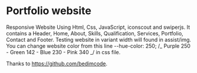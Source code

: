 # Portfolio website

Responsive Website Using Html, Css, JavaScript, iconscout and swiperjs.
It contains a Header, Home, About, Skills, Qualification, Services, Portfolio, Contact and Footer.
Testing website in variant width will found in assist/img.
You can change website color from this line
--hue-color: 250; /_ Purple 250 - Green 142 - Blue 230 - Pink 340 _/ in css file.

Thanks to https://github.com/bedimcode.
